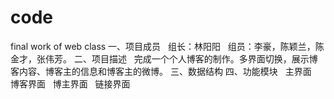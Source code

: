 # code
 final work of web class
一、项目成员
   组长：林阳阳
   组员：李豪，陈颖兰，陈金才，张伟芳。
二、项目描述
   完成一个个人博客的制作。多界面切换，展示博客内容、博客主的信息和博客主的微博。
三、数据结构
四、功能模块
   主界面
   博客界面
   博主界面
   链接界面
